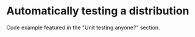 # Automatically testing a distribution

Code example featured in the "Unit testing anyone?" section.
